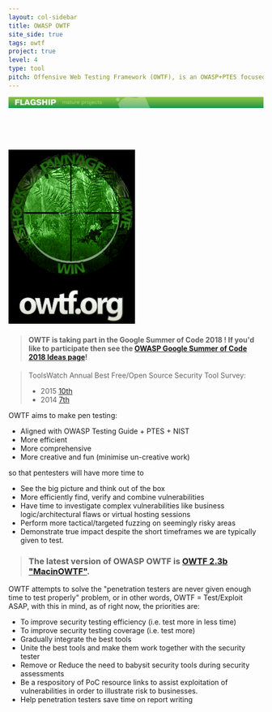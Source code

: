 ```yaml
---
layout: col-sidebar
title: OWASP OWTF
site_side: true
tags: owtf
project: true
level: 4
type: tool
pitch: Offensive Web Testing Framework (OWTF), is an OWASP+PTES focused try to unite great tools and make pen testing more efficient, written mostly in Python.
---
```



![flagship_big.jpg](assets/images/Flagship_big.jpg)

<br><br><br>

![logo](assets/images/OWTFLogo.png)

> #### OWTF is taking part in the Google Summer of Code 2018 ! If you'd like to participate then see the [OWASP Google Summer of Code 2018 Ideas page](https://www.owasp.org/index.php/GSOC2018_Ideas)!

> ToolsWatch Annual Best Free/Open Source Security Tool Survey:
> * 2015 [10th](http://www.toolswatch.org/2016/02/2015-top-security-tools-as-voted-by-toolswatch-org-readers/)
> * 2014 [7th](http://www.toolswatch.org/2015/01/2014-top-security-tools-as-voted-by-toolswatch-org-readers/)


OWTF aims to make pen testing:

* Aligned with OWASP Testing Guide + PTES + NIST
* More efficient
* More comprehensive
* More creative and fun (minimise un-creative work)

so that pentesters will have more time to

* See the big picture and think out of the box
* More efficiently find, verify and combine vulnerabilities
* Have time to investigate complex vulnerabilities like business logic/architectural flaws or virtual hosting sessions
* Perform more tactical/targeted fuzzing on seemingly risky areas
* Demonstrate true impact despite the short timeframes we are typically given to test.

> ### **The latest version of OWASP OWTF is [OWTF 2.3b "MacinOWTF"](https://github.com/owtf/owtf/releases/tag/v2.3b).**

OWTF attempts to solve the "penetration testers are never given enough time to test properly" problem, or in other words, OWTF = Test/Exploit ASAP, with this in mind, as of right now, the priorities are:

- To improve security testing efficiency (i.e. test more in less time)
- To improve security testing coverage (i.e. test more)
- Gradually integrate the best tools
- Unite the best tools and make them work together with the security tester
- Remove or Reduce the need to babysit security tools during security assessments
- Be a respository of PoC resource links to assist exploitation of vulnerabilities in order to illustrate risk to businesses.
- Help penetration testers save time on report writing
